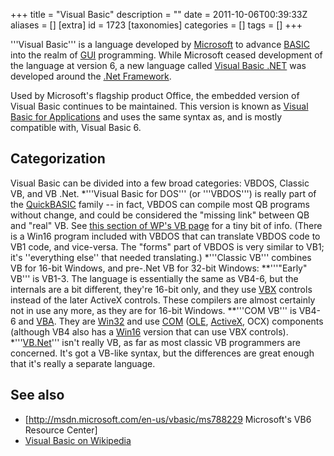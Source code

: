 +++
title = "Visual Basic"
description = ""
date = 2011-10-06T00:39:33Z
aliases = []
[extra]
id = 1723
[taxonomies]
categories = []
tags = []
+++


'''Visual Basic''' is a language developed by [Microsoft](https://rosettacode.org/wiki/Microsoft) to advance [BASIC](https://rosettacode.org/wiki/BASIC) into the realm of [GUI](https://rosettacode.org/wiki/GUI) programming. While Microsoft ceased development of the language at version 6, a new language called [Visual Basic .NET](https://rosettacode.org/wiki/:Category:Visual_Basic_.NET) was developed around the [.Net Framework](https://rosettacode.org/wiki/.Net_Framework).

Used by Microsoft's flagship product Office, the embedded version of Visual Basic continues to be maintained. This version is known as [Visual Basic for Applications](https://rosettacode.org/wiki/:Category:VBA) and uses the same syntax as, and is mostly compatible with, Visual Basic 6.

## Categorization
Visual Basic can be divided into a few broad categories: VBDOS, Classic VB, and VB .Net.
*'''Visual Basic for DOS''' (or '''VBDOS''') is really part of the [QuickBASIC](https://rosettacode.org/wiki/QuickBASIC) family -- in fact, VBDOS can compile most QB programs without change, and could be considered the "missing link" between QB and "real" VB. See [this section of WP's VB page](https://en.wikipedia.org/wiki/Visual_Basic#Timeline) for a tiny bit of info. (There is a Win16 program included with VBDOS that can translate VBDOS code to VB1 code, and vice-versa. The "forms" part of VBDOS is very similar to VB1; it's ''everything else'' that needed translating.)
*'''Classic VB''' combines VB for 16-bit Windows, and pre-.Net VB for 32-bit Windows:
**'''"Early" VB''' is VB1-3. The language is essentially the same as VB4-6, but the internals are a bit different, they're 16-bit only, and they use [VBX](https://en.wikipedia.org/wiki/Visual_Basic_Extension) controls instead of the later ActiveX controls. These compilers are almost certainly not in use any more, as they are for 16-bit Windows.
**'''COM VB''' is VB4-6 and [VBA](https://rosettacode.org/wiki/VBA). They are [Win32](https://rosettacode.org/wiki/:Category:Win32) and use [COM](https://en.wikipedia.org/wiki/Component_Object_Model) ([OLE](https://en.wikipedia.org/wiki/Object_Linking_and_Embedding), [ActiveX](https://en.wikipedia.org/wiki/ActiveX), OCX) components (although VB4 also has a [Win16](https://en.wikipedia.org/wiki/Windows_API#Versions) version that can use VBX controls).
*'''[VB.Net](https://rosettacode.org/wiki/:Category:Visual_Basic_.NET)''' isn't really VB, as far as most classic VB programmers are concerned. It's got a VB-like syntax, but the differences are great enough that it's really a separate language.

## See also
* [http://msdn.microsoft.com/en-us/vbasic/ms788229 Microsoft's VB6 Resource Center]
* [Visual Basic on Wikipedia](https://en.wikipedia.org/wiki/Visual_Basic)
